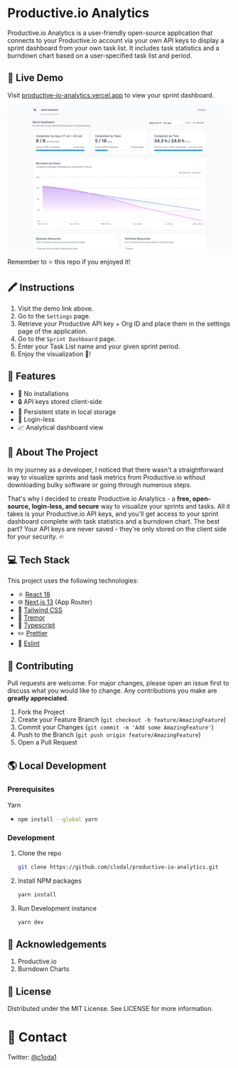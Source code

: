 # Productive.io Analytics

Productive.io Analytics is a user-friendly open-source application that connects to your Productive.io account via your own API keys to display a sprint dashboard from your own task list. It includes task statistics and a burndown chart based on a user-specified task list and period.

## 💎 Live Demo

Visit [productive-io-analytics.vercel.app](https://productive-io-analytics.vercel.app) to view your sprint dashboard.

![Productive.io Analytics Preview](docs/images/preview.png)

Remember to ⭐ this repo if you enjoyed it!

## 🖍️ Instructions
1. Visit the demo link above.
2. Go to the `Settings` page.
3. Retrieve your Productive API key + Org ID and place them in the settings page of the application.
4. Go to the `Sprint Dashboard` page.
5. Enter your Task List name and your given sprint period.
6. Enjoy the visualization 🎉!

## 🚀 Features

- 🔨 No installations
- 🔒 API keys stored client-side
- 📓 Persistent state in local storage
- 🚪 Login-less
- 📈 Analytical dashboard view

## 📇 About The Project

In my journey as a developer, I noticed that there wasn't a straightforward way to visualize sprints and task metrics from Productive.io without downloading bulky software or going through numerous steps.

That's why I decided to create Productive.io Analytics - a **free, open-source, login-less, and secure** way to visualize your sprints and tasks. All it takes is your Productive.io API keys, and you'll get access to your sprint dashboard complete with task statistics and a burndown chart. The best part? Your API keys are never saved - they're only stored on the client side for your security. 🔥


## 💻 Tech Stack

This project uses the following technologies:

- ⚛️ [React 18](https://reactjs.org/)
- 🌐 [Next.js 13](https://nextjs.org/) (App Router)
- 🎨 [Tailwind CSS](https://tailwindcss.com/)
- 🧱 [Tremor](https://tremor.so/)
- 📑 [Typescript](https://www.typescriptlang.org/)
- ✏️ [Prettier](https://prettier.io/)
- 🚨 [Eslint](https://eslint.org/)

## 🤝 Contributing
Pull requests are welcome. For major changes, please open an issue first to discuss what you would like to change. Any contributions you make are **greatly appreciated**.

1. Fork the Project
2. Create your Feature Branch (`git checkout -b feature/AmazingFeature`)
3. Commit your Changes (`git commit -m 'Add some AmazingFeature'`)
4. Push to the Branch (`git push origin feature/AmazingFeature`)
5. Open a Pull Request


## 🌎 Local Development

### Prerequisites

Yarn

- ```sh
  npm install --global yarn
  ```

### Development

1. Clone the repo
   ```sh
   git clone https://github.com/clodal/productive-io-analytics.git
   ```
2. Install NPM packages
   ```sh
   yarn install
   ```
3. Run Development instance
   ```sh
   yarn dev
   ```

## 🙏 Acknowledgements

1. Productive.io
2. Burndown Charts


## 📄 License

Distributed under the MIT License. See LICENSE for more information.


# 📧 Contact

Twitter: [@c1oda1](https://twitter.com/c1oda1)
